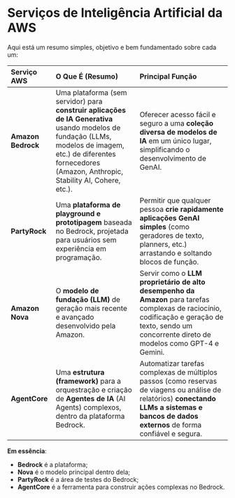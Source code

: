 # Serviços de Inteligência Artificial da AWS

Aqui está um resumo simples, objetivo e bem fundamentado sobre cada um:

| Serviço AWS | O Que É (Resumo) | Principal Função |
| :--- | :--- | :--- |
| **Amazon Bedrock** | Uma plataforma (sem servidor) para **construir aplicações de IA Generativa** usando modelos de fundação (LLMs, modelos de imagem, etc.) de diferentes fornecedores (Amazon, Anthropic, Stability AI, Cohere, etc.). | Oferecer acesso fácil e seguro a uma **coleção diversa de modelos de IA** em um único lugar, simplificando o desenvolvimento de GenAI. |
| **PartyRock** | Uma **plataforma de playground e prototipagem** baseada no Bedrock, projetada para usuários sem experiência em programação. | Permitir que qualquer pessoa **crie rapidamente aplicações GenAI simples** (como geradores de texto, planners, etc.) arrastando e soltando blocos de função. |
| **Amazon Nova** | O **modelo de fundação (LLM)** de geração mais recente e avançado desenvolvido pela Amazon. | Servir como o **LLM proprietário de alto desempenho da Amazon** para tarefas complexas de raciocínio, codificação e geração de texto, sendo um concorrente direto de modelos como GPT-4 e Gemini. |
| **AgentCore** | Uma **estrutura (framework)** para a orquestração e criação de **Agentes de IA** (AI Agents) complexos, dentro da plataforma Bedrock. | Automatizar tarefas complexas de múltiplos passos (como reservas de viagens ou análise de relatórios) **conectando LLMs a sistemas e bancos de dados externos** de forma confiável e segura. |

**Em essência**:

- **Bedrock** é a plataforma;
- **Nova** é o modelo principal dentro dela;
- **PartyRock** é a área de testes do Bedrock;
- **AgentCore** é a ferramenta para construir ações complexas no Bedrock.
